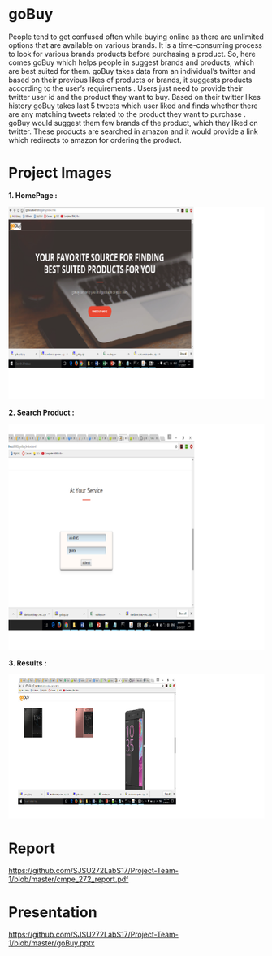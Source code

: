 # goBuy 

People tend to get confused often while buying online as there are unlimited options that are available on various brands. It is a time-consuming process to look for various brands products before purchasing a product. So, here comes goBuy which helps people in suggest brands and products, which are best suited for them. goBuy takes data from an individual’s twitter and based on their previous likes of products or brands, it suggests products according to the user’s  requirements . Users just need to provide their twitter user id and the product they want to buy. Based on their twitter likes history goBuy takes last 5 tweets which user liked and finds whether there are any matching tweets related to the product they want to purchase . goBuy would suggest them few brands of the product, which they liked on twitter. These products are searched in amazon and it would provide a link which redirects to amazon for ordering the product.

# Project Images

**1. HomePage :** 

![alt text](https://github.com/SJSU272LabS17/Project-Team-1/blob/master/image1.png)

**2.  Search Product :**

![alt text](https://github.com/SJSU272LabS17/Project-Team-1/blob/master/image2.png)

**3. Results :**

![alt text](https://github.com/SJSU272LabS17/Project-Team-1/blob/master/image3.png)

# Report 
https://github.com/SJSU272LabS17/Project-Team-1/blob/master/cmpe_272_report.pdf

# Presentation
https://github.com/SJSU272LabS17/Project-Team-1/blob/master/goBuy.pptx
